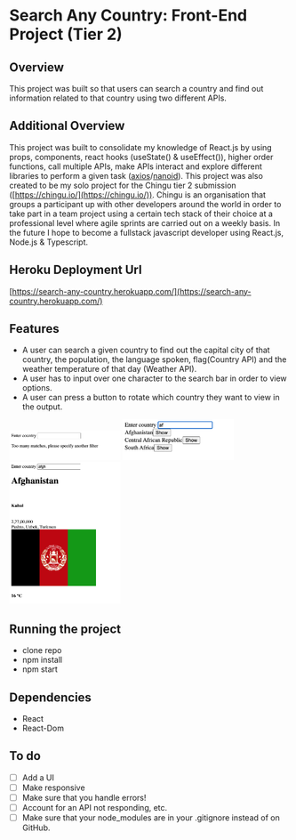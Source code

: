 # Search Any Country: Front-End Project (Tier 2)

## Overview
This project was built so that users can search a country and find out information related to that country using two different APIs. 

## Additional Overview
This project was built to consolidate my knowledge of React.js by using props, components, react hooks (useState() & useEffect()), higher order functions, call multiple APIs, make APIs interact and explore different libraries to perform a given task ([axios](https://github.com/axios/axios)/[nanoid](https://www.npmjs.com/package/nanoid)). This project was also created to be my solo project for the Chingu tier 2 submission ([https://chingu.io/](https://chingu.io/)). Chingu is an organisation that groups a participant up with other developers around the world in order to take part in a team project using a certain tech stack of their choice at a professional level where agile sprints are carried out on a weekly basis. In the future I hope to become a fullstack javascript developer using React.js, Node.js & Typescript.

## Heroku Deployment Url
[https://search-any-country.herokuapp.com/](https://search-any-country.herokuapp.com/)

## Features
- A user can search a given country to find out the capital city of that country, the population, the language spoken, flag(Country API) and the weather temperature of that day (Weather API).
- A user has to input over one character to the search bar in order to view options.
- A user can press a button to rotate which country they want to view in the output.

<img src="images/too-small-input.png" alt="Be more specific with input" width="200"/>
<img src="images/choose-country.png" alt="Choose Country" width="200"/>
<img src="images/display-country.png" alt="Display Country" width="200"/>

## Running the project
- clone repo
- npm install
- npm start

## Dependencies
- React 
- React-Dom

## To do

- [ ] Add a UI
- [ ] Make responsive
- [ ] Make sure that you handle errors! 
- [ ] Account for an API not responding, etc.
- [ ] Make sure that your node_modules are in your .gitignore instead of on GitHub.